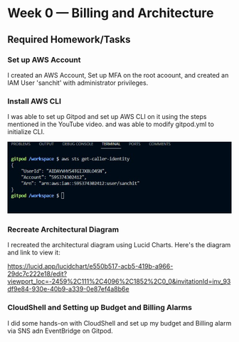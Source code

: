 # Week 0 — Billing and Architecture

## Required Homework/Tasks

### Set up AWS Account
 
I created an AWS Account, Set up MFA on the root acoount, and created an IAM User 'sanchit' with administrator privileges.

### Install AWS CLI
I was able to set up Gitpod and set up AWS CLI on it using the steps mentioned in the YouTube video. and was able to modify gitpod.yml to initialize CLI.

![Installing AWS CLI](assets/AWS_CLI.jpg)



### Recreate Architectural Diagram

I recreated the architectural diagram using Lucid Charts. Here's the diagram and link to view it:


https://lucid.app/lucidchart/e550b517-acb5-419b-a966-29dc7c222e18/edit?viewport_loc=-2459%2C111%2C4096%2C1852%2C0_0&invitationId=inv_93df9e84-930e-40b9-a339-0e87ef4a8b6e


### CloudShell and Setting up Budget and Billing Alarms

I did some hands-on with CloudShell and set up my budget and Billing alarm via SNS adn EventBridge on Gitpod.
